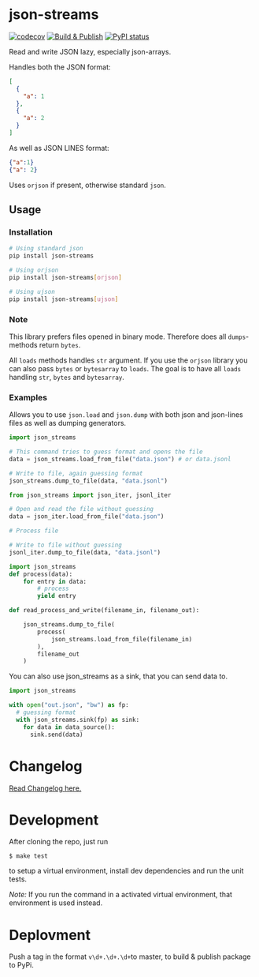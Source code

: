 # json-streams

[![codecov](https://codecov.io/gh/spraakbanken/json-streams-py/branch/master/graph/badge.svg)](https://codecov.io/gh/spraakbanken/json-streams-py/)
[![Build & Publish](https://github.com/spraakbanken/json-streams-py/workflows/Build%20&%20Publish/badge.svg)](https://github.com/spraakbanken/json-streams-py/actions)
[![PyPI status](https://badge.fury.io/py/json-streams.svg)](https://pypi.org/project/json-streams/)

Read and write JSON lazy, especially json-arrays.

Handles both the JSON format:

```json
[
  {
    "a": 1
  },
  {
    "a": 2
  }
]
```

As well as JSON LINES format:

```json
{"a":1}
{"a": 2}
```

Uses `orjson` if present, otherwise standard `json`.

## Usage

### Installation

```bash
# Using standard json
pip install json-streams

# Using orjson
pip install json-streams[orjson]

# Using ujson
pip install json-streams[ujson]
```

### Note

This library prefers files opened in binary mode.
Therefore does all `dumps`-methods return `bytes`.

All `loads` methods handles `str` argument.
If you use the `orjson` library you can also pass `bytes` or `bytesarray` to `loads`.
The goal is to have all `loads` handling `str`, `bytes` and `bytesarray`.

### Examples

Allows you to use `json.load` and `json.dump` with
both json and json-lines files as well as dumping generators.

```python
import json_streams

# This command tries to guess format and opens the file
data = json_streams.load_from_file("data.json") # or data.jsonl

# Write to file, again guessing format
json_streams.dump_to_file(data, "data.jsonl")
```

```python
from json_streams import json_iter, jsonl_iter

# Open and read the file without guessing
data = json_iter.load_from_file("data.json")

# Process file

# Write to file without guessing
jsonl_iter.dump_to_file(data, "data.jsonl")
```

```python
import json_streams
def process(data):
    for entry in data:
        # process
        yield entry

def read_process_and_write(filename_in, filename_out):

    json_streams.dump_to_file(
        process(
            json_streams.load_from_file(filename_in)
        ),
        filename_out
    )
```

You can also use json_streams as a sink, that you can send data to.

```python
import json_streams

with open("out.json", "bw") as fp:
  # guessing format
  with json_streams.sink(fp) as sink:
    for data in data_source():
      sink.send(data)
```

# Changelog

[Read Changelog here.](./CHANGELOG.md)

# Development

After cloning the repo, just run

```
$ make test
```

to setup a virtual environment,
install dev dependencies
and run the unit tests.

_Note:_ If you run the command in a activated virtual environment,
that environment is used instead.

# Deplovment

Push a tag in the format `v\d+.\d+.\d+`to master, to build & publish package to PyPi.
